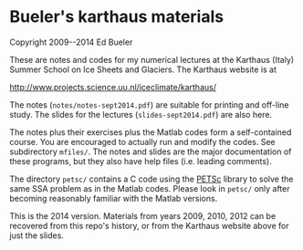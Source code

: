Bueler's karthaus materials
========

Copyright 2009--2014  Ed Bueler

These are notes and codes for my numerical lectures at the Karthaus (Italy)
Summer School on Ice Sheets and Glaciers.  The Karthaus website is at

http://www.projects.science.uu.nl/iceclimate/karthaus/

The notes (`notes/notes-sept2014.pdf`) are suitable for printing and off-line
study.  The slides for the lectures (`slides-sept2014.pdf`) are also here.

The notes plus their exercises plus the Matlab codes form a self-contained
course.  You are encouraged to  actually run and modify the codes.  See
subdirectory `mfiles/`.  The notes and slides are the major documentation
of these programs, but they also have help files (i.e. leading comments).

The directory `petsc/` contains a C code using the [PETSc](http://www.mcs.anl.gov/petsc/)
library to solve the same SSA problem as in the Matlab codes.
Please look in `petsc/` only after becoming reasonably familiar
with the Matlab versions.

This is the 2014 version.  Materials from years 2009, 2010, 2012 can be
recovered from this repo's history, or from the Karthaus website above for
just the slides.
